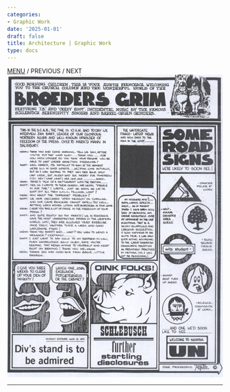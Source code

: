 ```yaml
---
categories:
- Graphic Work
date: '2025-01-01'
draft: false
title: Architecture | Graphic Work
type: docs
---
```


[MENU](graphic-work-john-burger.html) / PREVIOUS / NEXT ![broders-grim](/images/burger-saga/broders-grim.jpg)   
  
---